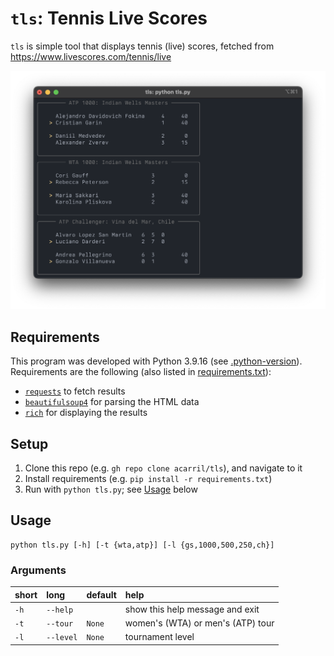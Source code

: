 # `tls`: Tennis Live Scores

`tls` is simple tool that displays tennis (live) scores, fetched from https://www.livescores.com/tennis/live

![](assets/screenshot.png)

## Requirements

This program was developed with Python 3.9.16 (see [.python-version](.python-version)).
Requirements are the following (also listed in [requirements.txt](requirements.txt)):

- [`requests`](https://requests.readthedocs.io/en/latest/) to fetch results
- [`beautifulsoup4`](https://beautiful-soup-4.readthedocs.io/en/latest/) for parsing the HTML data
- [`rich`](https://rich.readthedocs.io/en/stable/) for displaying the results

## Setup

1. Clone this repo (e.g. `gh repo clone acarril/tls`), and navigate to it
2. Install requirements (e.g. `pip install -r requirements.txt`)
3. Run with `python tls.py`; see [Usage](#usage) below

## Usage
```
python tls.py [-h] [-t {wta,atp}] [-l {gs,1000,500,250,ch}]
```

### Arguments

|short|long|default|help|
| :--- | :--- | :--- | :--- |
|`-h`|`--help`||show this help message and exit|
|`-t`|`--tour`|`None`|women's (WTA) or men's (ATP) tour|
|`-l`|`--level`|`None`|tournament level|
